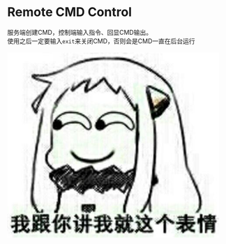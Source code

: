 # **Remote CMD Control**
服务端创建CMD，控制端输入指令、回显CMD输出。<br>
使用之后一定要输入`exit`来关闭CMD，否则会是CMD一直在后台运行<br><br>
![](.\IGEN.jpg)

